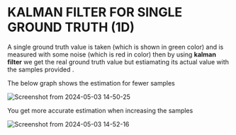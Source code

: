 # KALMAN FILTER FOR SINGLE GROUND TRUTH (1D)
A single ground truth value is taken (which is shown in green color) and is measured with some noise (which is red in color) then by using __kalman filter__ we get the real ground truth value but estiamating its actual value with the samples provided .

The below graph shows the estimation for fewer samples 

![Screenshot from 2024-05-03 14-50-25](https://github.com/Vikas-106/Kalman_Filters/assets/132147293/546acb94-673e-4c66-abe0-9b00dd45eb02)

You get more accurate estimation when increasing the samples 

![Screenshot from 2024-05-03 14-52-16](https://github.com/Vikas-106/Kalman_Filters/assets/132147293/46d78659-be36-495f-a15d-787260b30ae0)
